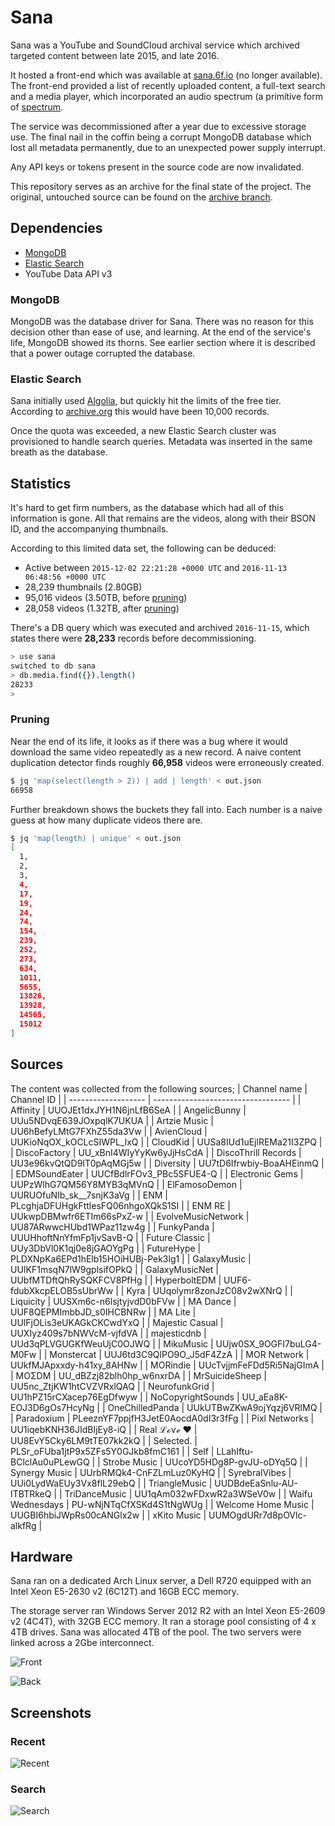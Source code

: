 # Sana
Sana was a YouTube and SoundCloud archival service which archived targeted content
between late 2015, and late 2016.

It hosted a front-end which was available at [sana.6f.io](https://sana.6f.io)
(no longer available). The front-end provided a list of recently uploaded
content, a full-text search and a media player, which incorporated an audio
spectrum (a primitive form of [spectrum](https://github.com/uhthomas/spectrum).

The service was decommissioned after a year due to excessive storage use. The
final nail in the coffin being a corrupt MongoDB database which lost all
metadata permanently, due to an unexpected power supply interrupt.

Any API keys or tokens present in the source code are now invalidated.

This repository serves as an archive for the final state of the project.
The original, untouched source can be found on the [archive branch](https://github.com/uhthomas/sana/tree/archive).

## Dependencies
* [MongoDB](#mongodb)
* [Elastic Search](#elastic-search)
* YouTube Data API v3

### MongoDB
MongoDB was the database driver for Sana. There was no reason for this decision
other than ease of use, and learning. At the end of the service's life, MongoDB
showed its thorns. See earlier section where it is described that a power outage
corrupted the database.

### Elastic Search
Sana initially used [Algolia](https://www.algolia.com/), but quickly hit the
limits of the free tier. According to
[archive.org](https://web.archive.org/web/20160624123354/https://www.algolia.com/pricing)
this would have been 10,000 records.

Once the quota was exceeded, a new Elastic Search cluster was provisioned to
handle search queries. Metadata was inserted in the same breath as the database.

## Statistics
It's hard to get firm numbers, as the database which had all of this information
is gone. All that remains are the videos, along with their BSON ID, and the
accompanying thumbnails.

According to this limited data set, the following can be deduced:
* Active between `2015-12-02 22:21:28 +0000 UTC` and `2016-11-13 06:48:56 +0000 UTC`
* 28,239 thumbnails (2.80GB)
* 95,016 videos (3.50TB, before [pruning](#pruning))
* 28,058 videos (1.32TB, after [pruning](#pruning))

There's a DB query which was executed and archived `2016-11-15`, which states
there were **28,233** records before decommissioning.
```sh
> use sana
switched to db sana
> db.media.find({}).length()
28233
>
```

### Pruning

Near the end of its life, it looks as if there was a bug where it would download
the same video repeatedly as a new record. A naive content duplication detector
finds roughly **66,958** videos were erroneously created.
```sh
$ jq 'map(select(length > 2)) | add | length' < out.json
66958
```
Further breakdown shows the buckets they fall into. Each number is a naive guess
at how many duplicate videos there are.
```sh
$ jq 'map(length) | unique' < out.json
[
  1,
  2,
  3,
  4,
  17,
  19,
  24,
  74,
  154,
  239,
  252,
  273,
  634,
  1011,
  5655,
  13826,
  13928,
  14565,
  15012
]
```

## Sources
The content was collected from the following sources;
| Channel name        | Channel ID                         |
| ------------------- | ---------------------------------- |
| Affinity            | UUOJEt1dxJYH1N6jnLfB6SeA           |
| AngelicBunny        | UUu5NDvqE639JOxpqlK7UKUA           |
| Artzie Music        | UU6hBefyLMtG7FXhZ55da3Vw           |
| AvienCloud          | UUKioNqOX_kOCLcSIWPL_lxQ           |
| CloudKid            | UUSa8IUd1uEjlREMa21I3ZPQ           |
| DiscoFactory        | UU_xBnI4WIyYyKw6yJjHsCdA           |
| DiscoThrill Records | UU3e96kvQtQD9IT0pAqMGj5w           |
| Diversity           | UU7tD6Ifrwbiy-BoaAHEinmQ           |
| EDMSoundEater       | UUCfBdlrFOv3_PBc5SFUE4-Q           |
| Electronic Gems     | UUPzWlhG7QM56Y8MYB3qMVnQ           |
| ElFamosoDemon       | UURUOfuNIb_sk__7snjK3aVg           |
| ENM                 | PLcghjaDFUHgkFttlesFQ06nhgoXQkS1SI |
| ENM RE              | UUkwpDBMwfr6ETIm66sPxZ-w           |
| EvolveMusicNetwork  | UU87ARwwcHUbd1WPaz11zw4g           |
| FunkyPanda          | UUUHhoftNnYfmFp1jvSavB-Q           |
| Future Classic      | UUy3DbVl0K1qj0e8jGAOYgPg           |
| FutureHype          | PLDXNpKa6EPd1hElb15HOiHUBj-Pek3lg1 |
| GalaxyMusic         | UUIKF1msqN7lW9gplsifOPkQ           |
| GalaxyMusicNet      | UUbfMTDftQhRySQKFCV8PfHg           |
| HyperboltEDM        | UUF6-fdubXkcpELOB5sUbrWw           |
| Kyra                | UUqolymr8zonJzC08v2wXNrQ           |
| Liquicity           | UUSXm6c-n6lsjtyjvdD0bFVw           |
| MA Dance            | UUF8QEPMImbbJD_s0IHCBNRw           |
| MA Lite             | UUlFjOLis3eUKAGkCKCwdYxQ           |
| Majestic Casual     | UUXIyz409s7bNWVcM-vjfdVA           |
| majesticdnb         | UUd3qPLVGUGKfWeuUjC0OJWQ           |
| MikuMusic           | UUjw0SX_9OGFI7buLG4-M0Fw           |
| Monstercat          | UUJ6td3C9QlPO9O_J5dF4ZzA           |
| MOR Network         | UUkfMJApxxdy-h41xy_8AHNw           |
| MORindie            | UUcTvjjmFeFDd5Ri5NajGImA           |
| MOΣDM               | UU_dBZzj82blh0hp_w6nxrDA           |
| MrSuicideSheep      | UU5nc_ZtjKW1htCVZVRxlQAQ           |
| NeurofunkGrid       | UU1hPZ15rCXacep76EgDfwyw           |
| NoCopyrightSounds   | UU_aEa8K-EOJ3D6gOs7HcyNg           |
| OneChilledPanda     | UUkUTBwZKwA9ojYqzj6VRlMQ           |
| Paradoxium          | PLeeznYF7ppjfH3JetE0AocdA0dI3r3fFg |
| Pixl Networks       | UU1iqebKNH36JIdBIjEy8-iQ           |
| Real ℒℴѵℯ ❤         | UU8EvY5Cky6LM9tTE07kk2kQ           |
| Selected.           | PLSr_oFUba1jtP9x5ZFs5Y0GJkb8fmC161 |
| Self                | LLahIftu-BClclAu0uPLewGQ           |
| Strobe Music        | UUcoYD5HDg8P-gvJU-oDYq5Q           |
| Synergy Music       | UUrbRMQk4-CnFZLmLuz0KyHQ           |
| SyrebralVibes       | UUi0LydWaEUy3Vx8flL29ebQ           |
| TriangleMusic       | UUDBdeEaSnlu-AU-ITBTRkeQ           |
| TriDanceMusic       | UU1qAm032wFDxwR2a3WSeV0w           |
| Waifu Wednesdays    | PU-wNjNTqCfXSKd4S1tNgWUg           |
| Welcome Home Music  | UUGBI6hbiJWpRs00cANGlx2w           |
| xKito Music         | UUMOgdURr7d8pOVlc-alkfRg           |

## Hardware
Sana ran on a dedicated Arch Linux server, a Dell R720 equipped with an Intel
Xeon E5-2630 v2 (6C12T) and 16GB ECC memory.

The storage server ran Windows Server 2012 R2 with an Intel Xeon E5-2609 v2 (4C4T),
with 32GB ECC memory. It ran a storage pool consisting of 4 x 4TB drives. Sana
was allocated 4TB of the pool. The two servers were linked across a 2Gbe interconnect.

![Front](docs/images/hardware_front.jpg)

![Back](docs/images/hardware_back.jpg)

## Screenshots

### Recent
![Recent](docs/images/recent.png)

### Search
![Search](docs/images/search.png)
